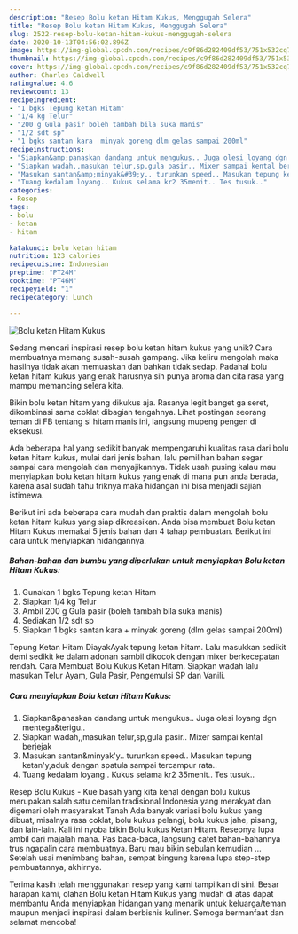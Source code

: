 ```yaml
---
description: "Resep Bolu ketan Hitam Kukus, Menggugah Selera"
title: "Resep Bolu ketan Hitam Kukus, Menggugah Selera"
slug: 2522-resep-bolu-ketan-hitam-kukus-menggugah-selera
date: 2020-10-13T04:56:02.896Z
image: https://img-global.cpcdn.com/recipes/c9f86d282409df53/751x532cq70/bolu-ketan-hitam-kukus-foto-resep-utama.jpg
thumbnail: https://img-global.cpcdn.com/recipes/c9f86d282409df53/751x532cq70/bolu-ketan-hitam-kukus-foto-resep-utama.jpg
cover: https://img-global.cpcdn.com/recipes/c9f86d282409df53/751x532cq70/bolu-ketan-hitam-kukus-foto-resep-utama.jpg
author: Charles Caldwell
ratingvalue: 4.6
reviewcount: 13
recipeingredient:
- "1 bgks Tepung ketan Hitam"
- "1/4 kg Telur"
- "200 g Gula pasir boleh tambah bila suka manis"
- "1/2 sdt sp"
- "1 bgks santan kara  minyak goreng dlm gelas sampai 200ml"
recipeinstructions:
- "Siapkan&amp;panaskan dandang untuk mengukus.. Juga olesi loyang dgn mentega&amp;terigu.."
- "Siapkan wadah,,masukan telur,sp,gula pasir.. Mixer sampai kental berjejak"
- "Masukan santan&amp;minyak&#39;y.. turunkan speed.. Masukan tepung ketan&#39;y,aduk dengan spatula sampai tercampur rata.."
- "Tuang kedalam loyang.. Kukus selama kr2 35menit.. Tes tusuk.."
categories:
- Resep
tags:
- bolu
- ketan
- hitam

katakunci: bolu ketan hitam 
nutrition: 123 calories
recipecuisine: Indonesian
preptime: "PT24M"
cooktime: "PT46M"
recipeyield: "1"
recipecategory: Lunch

---
```



![Bolu ketan Hitam Kukus](https://img-global.cpcdn.com/recipes/c9f86d282409df53/751x532cq70/bolu-ketan-hitam-kukus-foto-resep-utama.jpg)

Sedang mencari inspirasi resep bolu ketan hitam kukus yang unik? Cara membuatnya memang susah-susah gampang. Jika keliru mengolah maka hasilnya tidak akan memuaskan dan bahkan tidak sedap. Padahal bolu ketan hitam kukus yang enak harusnya sih punya aroma dan cita rasa yang mampu memancing selera kita.

Bikin bolu ketan hitam yang dikukus aja. Rasanya legit banget ga seret, dikombinasi sama coklat dibagian tengahnya. Lihat postingan seorang teman di FB tentang si hitam manis ini, langsung mupeng pengen di eksekusi.

Ada beberapa hal yang sedikit banyak mempengaruhi kualitas rasa dari bolu ketan hitam kukus, mulai dari jenis bahan, lalu pemilihan bahan segar sampai cara mengolah dan menyajikannya. Tidak usah pusing kalau mau menyiapkan bolu ketan hitam kukus yang enak di mana pun anda berada, karena asal sudah tahu triknya maka hidangan ini bisa menjadi sajian istimewa.


Berikut ini ada beberapa cara mudah dan praktis dalam mengolah bolu ketan hitam kukus yang siap dikreasikan. Anda bisa membuat Bolu ketan Hitam Kukus memakai 5 jenis bahan dan 4 tahap pembuatan. Berikut ini cara untuk menyiapkan hidangannya.

<!--inarticleads1-->

##### Bahan-bahan dan bumbu yang diperlukan untuk menyiapkan Bolu ketan Hitam Kukus:

1. Gunakan 1 bgks Tepung ketan Hitam
1. Siapkan 1/4 kg Telur
1. Ambil 200 g Gula pasir (boleh tambah bila suka manis)
1. Sediakan 1/2 sdt sp
1. Siapkan 1 bgks santan kara + minyak goreng (dlm gelas sampai 200ml)


Tepung Ketan Hitam DiayakAyak tepung ketan hitam. Lalu masukkan sedikit demi sedikit ke dalam adonan sambil dikocok dengan mixer berkecepatan rendah. Cara Membuat Bolu Kukus Ketan Hitam. Siapkan wadah lalu masukan Telur Ayam, Gula Pasir, Pengemulsi SP dan Vanili. 

<!--inarticleads2-->

##### Cara menyiapkan Bolu ketan Hitam Kukus:

1. Siapkan&amp;panaskan dandang untuk mengukus.. Juga olesi loyang dgn mentega&amp;terigu..
1. Siapkan wadah,,masukan telur,sp,gula pasir.. Mixer sampai kental berjejak
1. Masukan santan&amp;minyak&#39;y.. turunkan speed.. Masukan tepung ketan&#39;y,aduk dengan spatula sampai tercampur rata..
1. Tuang kedalam loyang.. Kukus selama kr2 35menit.. Tes tusuk..


Resep Bolu Kukus - Kue basah yang kita kenal dengan bolu kukus merupakan salah satu cemilan tradisional Indonesia yang merakyat dan digemari oleh masyarakat Tanah Ada banyak variasi bolu kukus yang dibuat, misalnya rasa coklat, bolu kukus pelangi, bolu kukus jahe, pisang, dan lain-lain. Kali ini nyoba bikin Bolu kukus Ketan Hitam. Resepnya lupa ambil dari majalah mana. Pas baca-baca, langsung catet bahan-bahannya trus ngapalin cara membuatnya. Baru mau bikin sebulan kemudian … Setelah usai menimbang bahan, sempat bingung karena lupa step-step pembuatannya, akhirnya. 

Terima kasih telah menggunakan resep yang kami tampilkan di sini. Besar harapan kami, olahan Bolu ketan Hitam Kukus yang mudah di atas dapat membantu Anda menyiapkan hidangan yang menarik untuk keluarga/teman maupun menjadi inspirasi dalam berbisnis kuliner. Semoga bermanfaat dan selamat mencoba!
